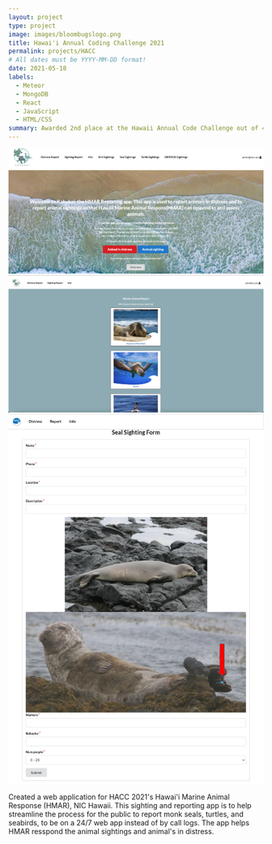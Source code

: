 ```yaml
---
layout: project
type: project
image: images/bloombugslogo.png
title: Hawai'i Annual Coding Challenge 2021
permalink: projects/HACC
# All dates must be YYYY-MM-DD format!
date: 2021-05-18
labels:
  - Meteor
  - MongoDB
  - React
  - JavaScript 
  - HTML/CSS
summary: Awarded 2nd place at the Hawaii Annual Code Challenge out of 44 teams.
--- 
```


<div class="ui small rounded images">
  <img class="ui image" src="../images/hmarlanding.png">
  <img class="ui image" src="../images/kahukaianimalreport.png">
  <img class="ui image" src="../images/hmarsealform.png">
</div>

Created a web application for HACC 2021's Hawai'i Marine Animal Response (HMAR), NIC Hawaii. This sighting and reporting app is to help streamline the process for the public to report monk seals, turtles, and seabirds, to be on a 24/7 web app instead of by call logs. The app helps HMAR resspond the animal sightings and animal's in distress. 
